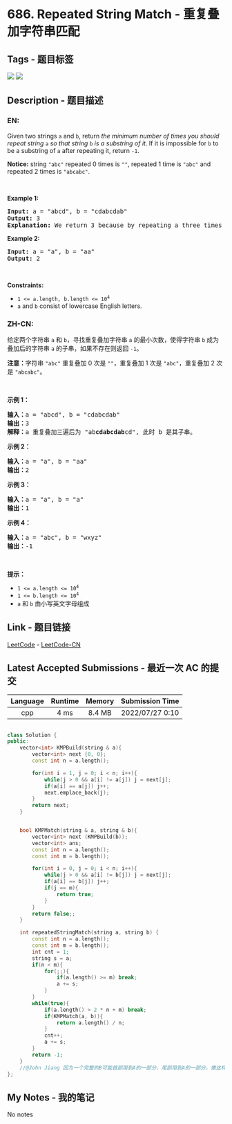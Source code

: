 
# 686. Repeated String Match - 重复叠加字符串匹配

## Tags - 题目标签

 <img src="https://img.shields.io/badge/String-字符串-blue.svg">   <img src="https://img.shields.io/badge/String Matching-字符串匹配-blue.svg">  


## Description - 题目描述

### EN:
<p>Given two strings <code>a</code> and <code>b</code>, return <em>the minimum number of times you should repeat string </em><code>a</code><em> so that string</em> <code>b</code> <em>is a substring of it</em>. If it is impossible for <code>b</code>​​​​​​ to be a substring of <code>a</code> after repeating it, return <code>-1</code>.</p>

<p><strong>Notice:</strong> string <code>&quot;abc&quot;</code> repeated 0 times is <code>&quot;&quot;</code>, repeated 1 time is <code>&quot;abc&quot;</code> and repeated 2 times is <code>&quot;abcabc&quot;</code>.</p>

<p>&nbsp;</p>
<p><strong class="example">Example 1:</strong></p>

<pre>
<strong>Input:</strong> a = &quot;abcd&quot;, b = &quot;cdabcdab&quot;
<strong>Output:</strong> 3
<strong>Explanation:</strong> We return 3 because by repeating a three times &quot;ab<strong>cdabcdab</strong>cd&quot;, b is a substring of it.
</pre>

<p><strong class="example">Example 2:</strong></p>

<pre>
<strong>Input:</strong> a = &quot;a&quot;, b = &quot;aa&quot;
<strong>Output:</strong> 2
</pre>

<p>&nbsp;</p>
<p><strong>Constraints:</strong></p>

<ul>
	<li><code>1 &lt;= a.length, b.length &lt;= 10<sup>4</sup></code></li>
	<li><code>a</code> and <code>b</code> consist of lowercase English letters.</li>
</ul>


### ZH-CN:
<p>给定两个字符串&nbsp;<code>a</code> 和 <code>b</code>，寻找重复叠加字符串 <code>a</code> 的最小次数，使得字符串 <code>b</code> 成为叠加后的字符串 <code>a</code> 的子串，如果不存在则返回 <code>-1</code>。</p>

<p><strong>注意：</strong>字符串 <code>&quot;abc&quot;</code>&nbsp;重复叠加 0 次是 <code>&quot;&quot;</code>，重复叠加 1 次是&nbsp;<code>&quot;abc&quot;</code>，重复叠加 2 次是&nbsp;<code>&quot;abcabc&quot;</code>。</p>

<p>&nbsp;</p>

<p><strong>示例 1：</strong></p>

<pre><strong>输入：</strong>a = &quot;abcd&quot;, b = &quot;cdabcdab&quot;
<strong>输出：</strong>3
<strong>解释：</strong>a 重复叠加三遍后为 &quot;ab<strong>cdabcdab</strong>cd&quot;, 此时 b 是其子串。
</pre>

<p><strong>示例 2：</strong></p>

<pre><strong>输入：</strong>a = &quot;a&quot;, b = &quot;aa&quot;
<strong>输出：</strong>2
</pre>

<p><strong>示例 3：</strong></p>

<pre><strong>输入：</strong>a = &quot;a&quot;, b = &quot;a&quot;
<strong>输出：</strong>1
</pre>

<p><strong>示例 4：</strong></p>

<pre><strong>输入：</strong>a = &quot;abc&quot;, b = &quot;wxyz&quot;
<strong>输出：</strong>-1
</pre>

<p>&nbsp;</p>

<p><strong>提示：</strong></p>

<ul>
	<li><code>1 &lt;= a.length &lt;= 10<sup>4</sup></code></li>
	<li><code>1 &lt;= b.length &lt;= 10<sup>4</sup></code></li>
	<li><code>a</code> 和 <code>b</code> 由小写英文字母组成</li>
</ul>



## Link - 题目链接

[LeetCode](https://leetcode.com/problems/repeated-string-match/description/)  -  [LeetCode-CN](https://leetcode.cn/problems/repeated-string-match/description/)
## Latest Accepted Submissions - 最近一次 AC 的提交


| Language | Runtime | Memory | Submission Time |
|:---:|:---:|:---:|:---:|
| cpp  | 4 ms | 8.4 MB | 2022/07/27 0:10 |

```cpp

class Solution {
public:
    vector<int> KMPBuild(string & a){
        vector<int> next {0, 0};
        const int n = a.length();

        for(int i = 1, j = 0; i < n; i++){
            while(j > 0 && a[i] != a[j]) j = next[j];
            if(a[i] == a[j]) j++;
            next.emplace_back(j);
        }
        return next;
    }


    bool KMPMatch(string & a, string & b){
        vector<int> next (KMPBuild(b));
        vector<int> ans;
        const int n = a.length();
        const int m = b.length();

        for(int i = 0, j = 0; i < n; i++){
            while(j > 0 && a[i] != b[j]) j = next[j];
            if(a[i] == b[j]) j++;
            if(j == m){
                return true;
            }
        }
        return false;;
    }

    int repeatedStringMatch(string a, string b) {
        const int n = a.length();
        const int m = b.length();
        int cnt = 1;
        string s = a;
        if(n < m){
            for(;;){
                if(a.length() >= m) break;
                a += s;
            }
        }
        while(true){
            if(a.length() > 2 * n + m) break;
            if(KMPMatch(a, b)){
                return a.length() / n;
            }
            cnt++;
            a += s;
        }
        return -1;
    }
    //@John Jiang 因为一个完整的B可能首部用到A的一部分，尾部用到A的一部分，像这样A'[AA....AA]A' , [ ] 内必然<=B的长度，故总长<=2*A+B
};

```
## My Notes - 我的笔记


No notes

